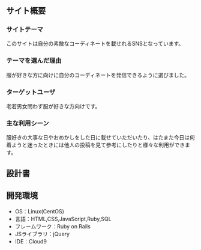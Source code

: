 # <ootd>

## サイト概要
### サイトテーマ
このサイトは自分の素敵なコーディネートを載せれるSNSとなっています。

### テーマを選んだ理由
服が好きな方に向けに自分のコーディネートを発信できるように選びました。

### ターゲットユーザ
老若男女問わず服が好きな方向けです。

### 主な利用シーン
服好きの大事な日やおめかしをした日に載せていただいたり、はたまた今日は何着ようと迷ったときには他人の投稿を見て参考にしたりと様々な利用ができます。

## 設計書

## 開発環境
- OS：Linux(CentOS)
- 言語：HTML,CSS,JavaScript,Ruby,SQL
- フレームワーク：Ruby on Rails
- JSライブラリ：jQuery
- IDE：Cloud9
